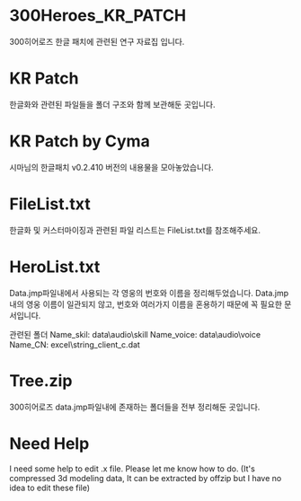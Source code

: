 # 300Heroes_KR_PATCH
300히어로즈 한글 패치에 관련된 연구 자료집 입니다.

# KR Patch
한글화와 관련된 파일들을 폴더 구조와 함께 보관해둔 곳입니다.

# KR Patch by Cyma
시마님의 한글패치 v0.2.410 버전의 내용물을 모아놓았습니다.

# FileList.txt
한글화 및 커스터마이징과 관련된 파일 리스트는 FileList.txt를 참조해주세요.

# HeroList.txt
Data.jmp파일내에서 사용되는 각 영웅의 번호와 이름을 정리해두었습니다.
Data.jmp내의 영웅 이름이 일관되지 않고, 번호와 여러가지 이름을 혼용하기 때문에 꼭 필요한 문서입니다.

관련된 폴더
Name_skil:  data\audio\skill
Name_voice: data\audio\voice
Name_CN: excel\string_client_c.dat

# Tree.zip
300히어로즈 data.jmp파일내에 존재하는 폴더들을 전부 정리해둔 곳입니다.

# Need Help
I need some help to edit .x file. Please let me know how to do.
(It's compressed 3d modeling data, It can be extracted by offzip but I have no idea to edit these file)
